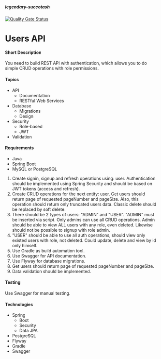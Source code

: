 ##### legendary-succotash

[![Quality Gate Status](https://sonarcloud.io/api/project_badges/measure?project=Dauren-Delmukhambetov_legendary-succotash&metric=alert_status)](https://sonarcloud.io/dashboard?id=Dauren-Delmukhambetov_legendary-succotash)

# Users API

#### Short Description
You need to build REST API with authentication, which allows you to do simple CRUD operations with role permissions.

#### Topics
- API
  - Documentation
  - RESTful Web Services
 - Database
   - Migrations
   - Design
 - Security
   - Role-based
   - JWT
 - Validation
 
#### Requirements
 - Java
 - Spring Boot
 - MySQL or PostgreSQL

 1. Create signin, signup and refresh operations using: user. Authentication should be implemented using Spring Security and should be based on JWT tokens (access and refresh).
 2. Create CRUD operations for the next entity: user. Get users should return page of requested pageNumber and pageSize. Also, this operation should return only truncated users data. Classic delete should be replaced by soft delete.
 3. There should be 2 types of users: "ADMIN" and "USER". "ADMIN" must be inserted via script. Only admins can use all CRUD operations. Admin should be able to view ALL users with any role, even deleted. Likewise should not be possible to signup with role admin.
 4. "USER" should be able to use all auth operations, should view only existed users with role, not deleted. Could update, delete and view by id only himself.
 5. Use Gradle as build automation tool. 
 6. Use Swagger for API documentation.
 7. Use Flyway for database migrations.
 8. Get users should return page of requested pageNumber and pageSize.
 9. Data validation should be implemented.
 
#### Testing
Use Swagger for manual testing.

#### Technologies
 - Spring
   - Boot
   - Security
   - Data JPA
 - PostgreSQL
 - Flyway
 - Gradle
 - Swagger
